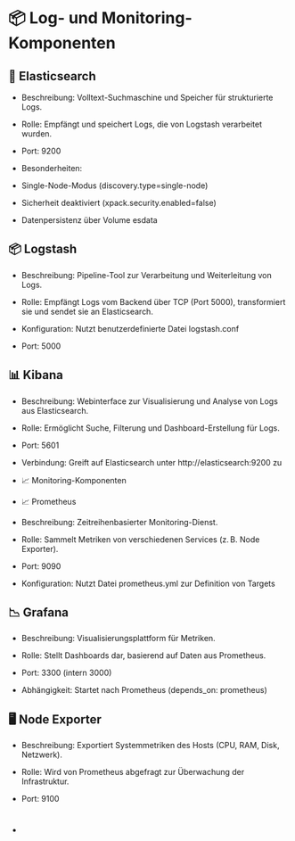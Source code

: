 # 📦 Log- und Monitoring-Komponenten

## 📄 Elasticsearch

- Beschreibung: Volltext-Suchmaschine und Speicher für strukturierte Logs.

- Rolle: Empfängt und speichert Logs, die von Logstash verarbeitet wurden.

- Port: 9200

- Besonderheiten:

- Single-Node-Modus (discovery.type=single-node)

- Sicherheit deaktiviert (xpack.security.enabled=false)

- Datenpersistenz über Volume esdata

## 📦 Logstash

- Beschreibung: Pipeline-Tool zur Verarbeitung und Weiterleitung von Logs.

- Rolle: Empfängt Logs vom Backend über TCP (Port 5000), transformiert sie und sendet sie an Elasticsearch.

- Konfiguration: Nutzt benutzerdefinierte Datei logstash.conf

- Port: 5000

## 📊 Kibana

- Beschreibung: Webinterface zur Visualisierung und Analyse von Logs aus Elasticsearch.

- Rolle: Ermöglicht Suche, Filterung und Dashboard-Erstellung für Logs.

- Port: 5601

- Verbindung: Greift auf Elasticsearch unter http://elasticsearch:9200 zu

- 📈 Monitoring-Komponenten
- 📈 Prometheus
- Beschreibung: Zeitreihenbasierter Monitoring-Dienst.

- Rolle: Sammelt Metriken von verschiedenen Services (z. B. Node Exporter).

- Port: 9090

- Konfiguration: Nutzt Datei prometheus.yml zur Definition von Targets

## 📉 Grafana

- Beschreibung: Visualisierungsplattform für Metriken.

- Rolle: Stellt Dashboards dar, basierend auf Daten aus Prometheus.

- Port: 3300 (intern 3000)

- Abhängigkeit: Startet nach Prometheus (depends_on: prometheus)

## 🖥️ Node Exporter

- Beschreibung: Exportiert Systemmetriken des Hosts (CPU, RAM, Disk, Netzwerk).

- Rolle: Wird von Prometheus abgefragt zur Überwachung der Infrastruktur.

- Port: 9100
- #

